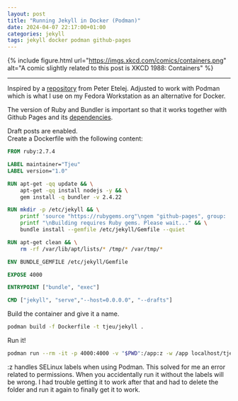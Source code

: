 ```yaml
---
layout: post
title: "Running Jekyll in Docker (Podman)"
date: 2024-04-07 22:17:00+01:00
categories: jekyll
tags: jekyll docker podman github-pages
---
```


{% include figure.html url="https://imgs.xkcd.com/comics/containers.png" alt="A comic slightly related to this post is XKCD 1988: Containers" %}

---

Inspired by a [repository](https://github.com/peteretelej/jekyll-container) from Peter Etelej. Adjusted to work with Podman which is what I use on my Fedora Workstation as an alternative for Docker.

The version of Ruby and Bundler is important so that it works together with Github Pages and its [dependencies](https://pages.github.com/versions/).

Draft posts are enabled.  
Create a Dockerfile with the following content:

~~~dockerfile
FROM ruby:2.7.4

LABEL maintainer="Tjeu"
LABEL version="1.0"

RUN apt-get -qq update && \
    apt-get -qq install nodejs -y && \
    gem install -q bundler -v 2.4.22

RUN mkdir -p /etc/jekyll && \
    printf 'source "https://rubygems.org"\ngem "github-pages", group: :jekyll_plugins' > /etc/jekyll/Gemfile && \
    printf "\nBuilding requires Ruby gems. Please wait..." && \
    bundle install --gemfile /etc/jekyll/Gemfile --quiet

RUN apt-get clean && \
    rm -rf /var/lib/apt/lists/* /tmp/* /var/tmp/*

ENV BUNDLE_GEMFILE /etc/jekyll/Gemfile

EXPOSE 4000

ENTRYPOINT ["bundle", "exec"]

CMD ["jekyll", "serve","--host=0.0.0.0", "--drafts"]
~~~

Build the container and give it a name.

~~~bash
podman build -f Dockerfile -t tjeu/jekyll .
~~~

Run it!

~~~bash
podman run --rm -it -p 4000:4000 -v "$PWD":/app:z -w /app localhost/tjeu/jekyll:latest
~~~

:z handles SELinux labels when using Podman. This solved for me an error related to permissions. When you accidentally run it without the labels will be wrong. I had trouble getting it to work after that and had to delete the folder and run it again to finally get it to work.
